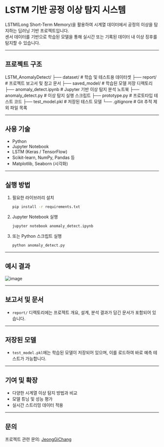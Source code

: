 # LSTM 기반 공정 이상 탐지 시스템

LSTM(Long Short-Term Memory)을 활용하여 시계열 데이터에서 공정의 이상을 탐지하는 딥러닝 기반 프로젝트입니다.  
센서 데이터를 기반으로 학습된 모델을 통해 실시간 또는 기록된 데이터 내 이상 징후를 탐지할 수 있습니다.

---

## 프로젝트 구조

LSTM_AnomalyDetect/
├── dataset/ # 학습 및 테스트용 데이터셋
├── report/ # 프로젝트 보고서 및 참고 문서
├── saved_model/ # 학습된 모델 저장 디렉토리
├── anomaly_detect.ipynb # Jupyter 기반 이상 탐지 분석 노트북
├── anomaly_detect.py # 이상 탐지 실행 스크립트
├── prototype.py # 프로토타입 테스트 코드
├── test_model.pkl # 저장된 테스트 모델
└── .gitignore # Git 추적 제외 파일 목록


---

## 사용 기술

- Python
- Jupyter Notebook
- LSTM (Keras / TensorFlow)
- Scikit-learn, NumPy, Pandas 등
- Matplotlib, Seaborn (시각화)

---

## 실행 방법

1. 필요한 라이브러리 설치
    ```bash
    pip install -r requirements.txt
    ```

2. Jupyter Notebook 실행
    ```bash
    jupyter notebook anomaly_detect.ipynb
    ```

3. 또는 Python 스크립트 실행
    ```bash
    python anomaly_detect.py
    ```


---

## 예시 결과

![image](https://github.com/user-attachments/assets/c94dcf1b-a8ff-4e3f-8f65-0478c41e623b)


---

## 보고서 및 문서

- `report/` 디렉토리에는 프로젝트 개요, 설계, 분석 결과가 담긴 문서가 포함되어 있습니다.

---

## 저장된 모델

- `test_model.pkl`에는 학습된 모델이 저장되어 있으며,
  이를 로드하여 바로 예측 테스트가 가능합니다.

---

## 기여 및 확장

- 다양한 시계열 이상 탐지 방법과 비교
- 모델 튜닝 및 성능 평가
- 실시간 스트리밍 데이터 적용

---

## 문의

프로젝트 관련 문의: [JeongGiChang](https://github.com/JeongGiChang)


